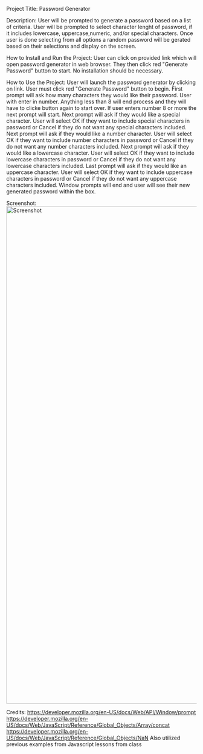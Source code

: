 Project Title: Password Generator

Description: User will be prompted to generate a password based on a list of criteria. User will be prompted to select character lenght of password, if it includes lowercase, uppercase,numeric, and/or special characters. Once user is done selecting from all options a random password will be gerated based on their selections and display on the screen. 

How to Install and Run the Project: User can click on provided link which will open password generator in web browser. They then click red "Generate Password" button to start. No installation should be necessary.

How to Use the Project: User will launch the password generator by clicking on link. User must click red "Generate Password" button to begin. First prompt will ask how many characters they would like their password. User with enter in number. Anything less than 8 will end process and they will have to clicke button again to start over. If user enters number 8 or more the next prompt will start. Next prompt will ask if they would like a special character. User will select OK if they want to include special characters in password or Cancel if they do not want any special characters included. Next prompt will ask if they would like a number character. User will select OK if they want to include number characters in password or Cancel if they do not want any number characters included. Next prompt will ask if they would like a lowercase character. User will select OK if they want to include lowercase characters in password or Cancel if they do not want any lowercase characters included. Last prompt will ask if they would like an uppercase character. User will select OK if they want to include uppercase characters in password or Cancel if they do not want any uppercase characters included. Window prompts will end and user will see their new generated password within the box. 

Screenshot:
<img width="1317" alt="Screenshot " src="https://github.com/elainefmartinez/PasswordGenerator/assets/85318206/3f4a9368-5f50-4709-b949-821a2ab25be5">

Credits: https://developer.mozilla.org/en-US/docs/Web/API/Window/prompt
https://developer.mozilla.org/en-US/docs/Web/JavaScript/Reference/Global_Objects/Array/concat
https://developer.mozilla.org/en-US/docs/Web/JavaScript/Reference/Global_Objects/NaN
Also utilized previous examples from Javascript lessons from class
